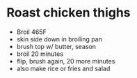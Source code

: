 # Roast chicken thighs

- Broil 465F
- skin side down in broiling pan
- brush top w/ butter, season
- broil 20 minutes
- flip, brush again, 20 more minutes
- also make rice or fries and salad

